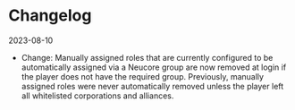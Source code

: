 # Changelog

2023-08-10

- Change: Manually assigned roles that are currently configured to be automatically assigned via a Neucore group are 
  now removed at login if the player does not have the required group. Previously, manually assigned roles were never 
  automatically removed unless the player left all whitelisted corporations and alliances.
